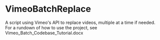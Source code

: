 # VimeoBatchReplace
A script using Vimeo's API to replace videos, multiple at a time if needed.
For a rundown of how to use the project, see Vimeo_Batch_Codebase_Tutorial.docx
